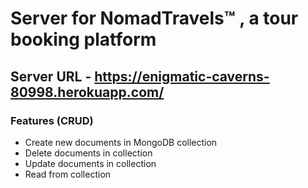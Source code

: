 # Server for NomadTravels™ , a tour booking platform

## Server URL - https://enigmatic-caverns-80998.herokuapp.com/

### Features (CRUD)

- Create new documents in MongoDB collection
- Delete documents in collection
- Update documents in collection
- Read from collection
